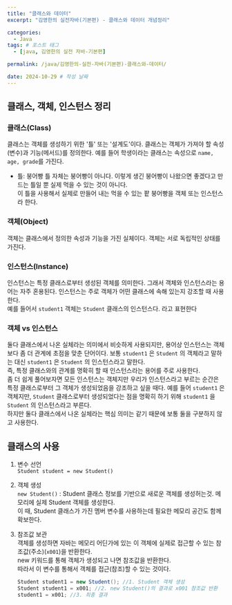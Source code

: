 ```yaml
---
title: "클래스와 데이터"
excerpt: "김영한의 실전자바(기본편) - 클래스와 데이터 개념정리"

categories:
  - Java
tags: # 포스트 태그
  - [java, 김영한의 실전 자바-기본편] 

permalink: /java/김영한의-실전-자바(기본편)-클래스와-데이터/

date: 2024-10-29 # 작성 날짜
---
```


## 클래스, 객체, 인스턴스 정리

### 클래스(Class)

클래스는 객체를 생성하기 위한 '틀' 또는 '설계도'이다. 클래스는 객체가 가져야 할 속성(변수)과 기능(메서드)를 정의한다. 예를 들어 학생이라는 클래스는 속성으로 `name, age, grade`를 가진다.
  - 틀: 붕어빵 틀 자체는 붕어빵이 아니다. 이렇게 생긴 붕어빵이 나왔으면 좋겠다고 만드는 틀일 뿐 실제 먹을 수 있는 것이 아니다. 
    <br>이 틀을 사용해서 실제로 만들어 내는 먹을 수 있는 팥 붕어빵을 객체 또는 인스턴스라 한다.

### 객체(Object)

객체는 클래스에서 정의한 속성과 기능을 가진 실체이다. 객체는 서로 독립적인 상태를 가진다.

### 인스턴스(Instance)

인스턴스는 특정 클래스로부터 생성된 객체를 의미한다. 그래서 객체와 인스턴스라는 용어는 자주 혼용된다. 인스턴스는 주로 객체가 어떤 클래스에 속해 있는지 강조할 때 사용한다. 
<br>예를 들어서 `student1` 객체는 `Student` 클래스의 인스턴스다. 라고 표현한다

### 객체 vs 인스턴스

둘다 클래스에서 나온 실체라는 의미에서 비슷하게 사용되지만, 용어상 인스턴스는 객체보다 좀 더 관계에 초점을 맞춘 단어이다. 보통 `student1` 은 `Student` 의 객체라고 말하는 대신 `student1` 은 `Student` 의 인스턴스라고 말한다. 
<br>즉, 특정 클래스와의 관계를 명확히 할 때 인스턴스라는 용어를 주로 사용한다. 
<br>좀 더 쉽게 풀어보자면 모든 인스턴스는 객체지만 우리가 인스턴스라고 부르는 순간은 특정 클래스로부터 그 객체가 생성되었음을 강조하고 싶을 때다. 예를 들어 `student1` 은 객체지만, `Student` 클래스로부터 생성되었다는 점을 명확히 하기 위해 `student1` 을 `Student` 의 인스턴스라고 부른다. 
<br>하지만 둘다 클래스에서 나온 실체라는 핵심 의미는 같기 때문에 보통 둘을 구분하지 않고 사용한다.

## 클래스의 사용
1. 변수 선언 
<br>`Student student = new Student()`

2. 객체 생성
<br>`new Student()` : Student 클래스 정보를 기반으로 새로운 객체를 생성허는것. 메모리에 실제 Student 객체를 생성한다.
<br>이 때, Student 클래스가 가진 멤버 변수를 사용하는데 필요한 메모리 공간도 함께 확보한다.

3. 참조값 보관
   <br>객체를 생성하면 자바는 메모리 어딘가에 있는 이 객체에 실제로 접근할 수 있는 참조값(주소)(`x001`)을 반환한다.
   <br>new 키워드를 통해 객체가 생성되고 나면 참조값을 반환한다.
   <br>따라서 이 변수를 통해서 객체를 접근(참조)할 수 있는 것이다.
    ```java
    Student student1 = new Student(); //1. Student 객체 생성
    Student student1 = x001; //2. new Student()의 결과로 x001 참조값 반환
    student1 = x001; //3. 최종 결과
    ```